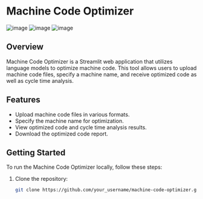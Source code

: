 # Machine Code Optimizer
![image](https://github.com/chinmay404/Machine-Code-Optimiser/assets/92822013/afe67e8f-d1dc-403e-a235-3a99961f2260)
![image](https://github.com/chinmay404/Machine-Code-Optimiser/assets/92822013/ec95ec44-e29a-4399-a2bb-41e57007cf97)
![image](https://github.com/chinmay404/Machine-Code-Optimiser/assets/92822013/be4df808-d443-449f-a3bf-3f3a77cb7b10)


## Overview
Machine Code Optimizer is a Streamlit web application that utilizes language models to optimize machine code. This tool allows users to upload machine code files, specify a machine name, and receive optimized code as well as cycle time analysis.

## Features
- Upload machine code files in various formats.
- Specify the machine name for optimization.
- View optimized code and cycle time analysis results.
- Download the optimized code report.

## Getting Started
To run the Machine Code Optimizer locally, follow these steps:

1. Clone the repository:

   ```sh
   git clone https://github.com/your_username/machine-code-optimizer.git
